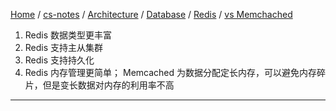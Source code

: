 [Home](https://mengxianbin.github.io) /
[cs-notes](https://mengxianbin.github.io/cs-notes/site) /
[Architecture](https://mengxianbin.github.io/cs-notes/site/Architecture) /
[Database](https://mengxianbin.github.io/cs-notes/site/Architecture/Database) /
[Redis](https://mengxianbin.github.io/cs-notes/site/Architecture/Database/Redis) /
[vs Memchached](https://mengxianbin.github.io/cs-notes/site/Architecture/Database/Redis/vs%20Memchached)

1. Redis 数据类型更丰富
1. Redis 支持主从集群
1. Redis 支持持久化
1. Redis 内存管理更简单； Memcached 为数据分配定长内存，可以避免内存碎片，但是变长数据对内存的利用率不高

---
